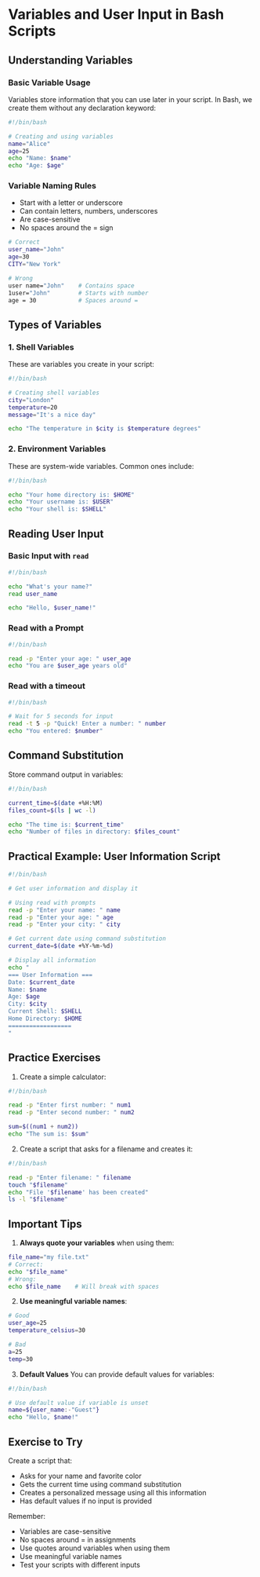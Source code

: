 # Variables and User Input in Bash Scripts

## Understanding Variables

### Basic Variable Usage

Variables store information that you can use later in your script. In Bash, we create them without any declaration keyword:

```bash
#!/bin/bash

# Creating and using variables
name="Alice"
age=25
echo "Name: $name"
echo "Age: $age"
```

### Variable Naming Rules

- Start with a letter or underscore
- Can contain letters, numbers, underscores
- Are case-sensitive
- No spaces around the = sign

```bash
# Correct
user_name="John"
age=30
CITY="New York"

# Wrong
user name="John"    # Contains space
1user="John"        # Starts with number
age = 30            # Spaces around =
```

## Types of Variables

### 1. Shell Variables

These are variables you create in your script:

```bash
#!/bin/bash

# Creating shell variables
city="London"
temperature=20
message="It's a nice day"

echo "The temperature in $city is $temperature degrees"
```

### 2. Environment Variables

These are system-wide variables. Common ones include:

```bash
#!/bin/bash

echo "Your home directory is: $HOME"
echo "Your username is: $USER"
echo "Your shell is: $SHELL"
```

## Reading User Input

### Basic Input with `read`

```bash
#!/bin/bash

echo "What's your name?"
read user_name

echo "Hello, $user_name!"
```

### Read with a Prompt

```bash
#!/bin/bash

read -p "Enter your age: " user_age
echo "You are $user_age years old"
```

### Read with a timeout

```bash
#!/bin/bash

# Wait for 5 seconds for input
read -t 5 -p "Quick! Enter a number: " number
echo "You entered: $number"
```

## Command Substitution

Store command output in variables:

```bash
#!/bin/bash

current_time=$(date +%H:%M)
files_count=$(ls | wc -l)

echo "The time is: $current_time"
echo "Number of files in directory: $files_count"
```

## Practical Example: User Information Script

```bash
#!/bin/bash

# Get user information and display it

# Using read with prompts
read -p "Enter your name: " name
read -p "Enter your age: " age
read -p "Enter your city: " city

# Get current date using command substitution
current_date=$(date +%Y-%m-%d)

# Display all information
echo "
=== User Information ===
Date: $current_date
Name: $name
Age: $age
City: $city
Current Shell: $SHELL
Home Directory: $HOME
==================
"
```

## Practice Exercises

1. Create a simple calculator:

```bash
#!/bin/bash

read -p "Enter first number: " num1
read -p "Enter second number: " num2

sum=$((num1 + num2))
echo "The sum is: $sum"
```

2. Create a script that asks for a filename and creates it:

```bash
#!/bin/bash

read -p "Enter filename: " filename
touch "$filename"
echo "File '$filename' has been created"
ls -l "$filename"
```

## Important Tips

1. **Always quote your variables** when using them:

```bash
file_name="my file.txt"
# Correct:
echo "$file_name"
# Wrong:
echo $file_name    # Will break with spaces
```

2. **Use meaningful variable names**:

```bash
# Good
user_age=25
temperature_celsius=30

# Bad
a=25
temp=30
```

3. **Default Values**
   You can provide default values for variables:

```bash
#!/bin/bash

# Use default value if variable is unset
name=${user_name:-"Guest"}
echo "Hello, $name!"
```

## Exercise to Try

Create a script that:

- Asks for your name and favorite color
- Gets the current time using command substitution
- Creates a personalized message using all this information
- Has default values if no input is provided

Remember:

- Variables are case-sensitive
- No spaces around = in assignments
- Use quotes around variables when using them
- Use meaningful variable names
- Test your scripts with different inputs
